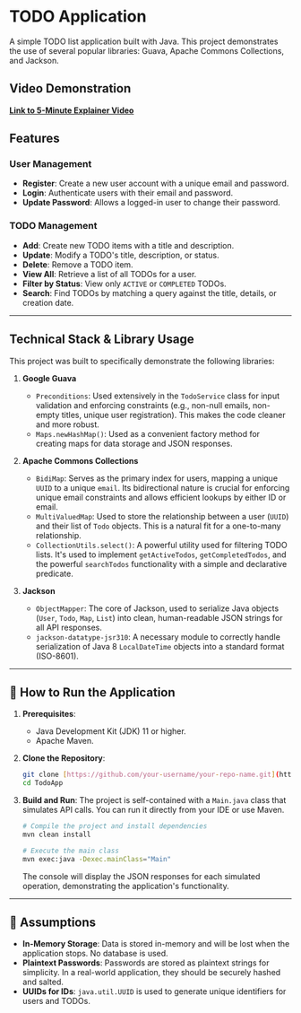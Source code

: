 # TODO Application

A simple TODO list application built with Java. This project demonstrates the use of several popular libraries: Guava, Apache Commons Collections, and Jackson.

##  Video Demonstration

[**Link to 5-Minute Explainer Video**](https://www.loom.com/share/7f1b4301b18141febca18d2f118518ca)

## Features

### User Management
-   **Register**: Create a new user account with a unique email and password.
-   **Login**: Authenticate users with their email and password.
-   **Update Password**: Allows a logged-in user to change their password.

### TODO Management
-   **Add**: Create new TODO items with a title and description.
-   **Update**: Modify a TODO's title, description, or status.
-   **Delete**: Remove a TODO item.
-   **View All**: Retrieve a list of all TODOs for a user.
-   **Filter by Status**: View only `ACTIVE` or `COMPLETED` TODOs.
-   **Search**: Find TODOs by matching a query against the title, details, or creation date.

---

## Technical Stack & Library Usage

This project was built to specifically demonstrate the following libraries:

1.  **Google Guava**
    -   `Preconditions`: Used extensively in the `TodoService` class for input validation and enforcing constraints (e.g., non-null emails, non-empty titles, unique user registration). This makes the code cleaner and more robust.
    -   `Maps.newHashMap()`: Used as a convenient factory method for creating maps for data storage and JSON responses.

2.  **Apache Commons Collections**
    -   `BidiMap`: Serves as the primary index for users, mapping a unique `UUID` to a unique `email`. Its bidirectional nature is crucial for enforcing unique email constraints and allows efficient lookups by either ID or email.
    -   `MultiValuedMap`: Used to store the relationship between a user (`UUID`) and their list of `Todo` objects. This is a natural fit for a one-to-many relationship.
    -   `CollectionUtils.select()`: A powerful utility used for filtering TODO lists. It's used to implement `getActiveTodos`, `getCompletedTodos`, and the powerful `searchTodos` functionality with a simple and declarative predicate.

3.  **Jackson**
    -   `ObjectMapper`: The core of Jackson, used to serialize Java objects (`User`, `Todo`, `Map`, `List`) into clean, human-readable JSON strings for all API responses.
    -   `jackson-datatype-jsr310`: A necessary module to correctly handle serialization of Java 8 `LocalDateTime` objects into a standard format (ISO-8601).

---

## 🚀 How to Run the Application

1.  **Prerequisites**:
    -   Java Development Kit (JDK) 11 or higher.
    -   Apache Maven.

2.  **Clone the Repository**:
    ```bash
    git clone [https://github.com/your-username/your-repo-name.git](https://github.com/acekhalifa/Todo-application.git)
    cd TodoApp
    ```

3.  **Build and Run**:
    The project is self-contained with a `Main.java` class that simulates API calls. You can run it directly from your IDE or use Maven.

    ```bash
    # Compile the project and install dependencies
    mvn clean install

    # Execute the main class
    mvn exec:java -Dexec.mainClass="Main"
    ```
    The console will display the JSON responses for each simulated operation, demonstrating the application's functionality.

---

## 📝 Assumptions

-   **In-Memory Storage**: Data is stored in-memory and will be lost when the application stops. No database is used.
-   **Plaintext Passwords**: Passwords are stored as plaintext strings for simplicity. In a real-world application, they should be securely hashed and salted.
-   **UUIDs for IDs**: `java.util.UUID` is used to generate unique identifiers for users and TODOs.
